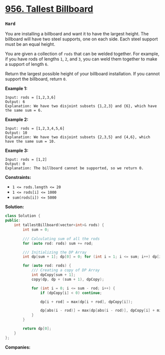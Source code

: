# [956. Tallest Billboard](https://leetcode.com/problems/tallest-billboard/)
### `Hard`

You are installing a billboard and want it to have the largest height. The billboard will have two steel supports, one on each side. Each steel support must be an equal height.

You are given a collection of `rods` that can be welded together. For example, if you have rods of lengths `1`, `2`, and `3`, you can weld them together to make a support of length `6`.

Return the largest possible height of your billboard installation. If you cannot support the billboard, return `0`.

**Example 1:** 

```
Input: rods = [1,2,3,6]
Output: 6
Explanation: We have two disjoint subsets {1,2,3} and {6}, which have the same sum = 6.
```

**Example 2:** 

```
Input: rods = [1,2,3,4,5,6]
Output: 10
Explanation: We have two disjoint subsets {2,3,5} and {4,6}, which have the same sum = 10.
```

**Example 3:** 

```
Input: rods = [1,2]
Output: 0
Explanation: The billboard cannot be supported, so we return 0.
```

**Constraints:** 

- `1 <= rods.length <= 20`
- `1 <= rods[i] <= 1000`
- `sum(rods[i]) <= 5000`

**Solution:**
```CPP
class Solution {
public:
    int tallestBillboard(vector<int>& rods) {
        int sum = 0; 
        
        /// Calculating sum of all the rods
        for (auto rod: rods) sum += rod;

        /// Initializing the DP Array
        int dp[sum + 1]; dp[0] = 0; for (int i = 1; i <= sum; i++) dp[i] = -1;

        for (auto rod: rods) {
            /// Creating a copy of DP Array
            int dpCopy[sum + 1];
            copy(dp, dp + (sum + 1), dpCopy);

            for (int i = 0; i <= sum - rod; i++) {
                if (dpCopy[i] < 0) continue;

                dp[i + rod] = max(dp[i + rod], dpCopy[i]);

                dp[abs(i - rod)] = max(dp[abs(i - rod)], dpCopy[i] + min(i, rod));
            }
        }

        return dp[0];
    }
};
```

**Companies:**
